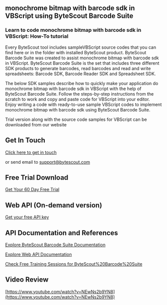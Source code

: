 ## monochrome bitmap with barcode sdk in VBScript using ByteScout Barcode Suite

### Learn to code monochrome bitmap with barcode sdk in VBScript: How-To tutorial

Every ByteScout tool includes sampleVBScript source codes that you can find here or in the folder with installed ByteScout product. ByteScout Barcode Suite was created to assist monochrome bitmap with barcode sdk in VBScript. ByteScout Barcode Suite is the set that includes three different SDK products to generate barcodes, read barcodes and read and write spreadsheets: Barcode SDK, Barcode Reader SDK and Spreadsheet SDK.

The below SDK samples describe how to quickly make your application do monochrome bitmap with barcode sdk in VBScript with the help of ByteScout Barcode Suite. Follow the steps-by-step instructions from the scratch to work and copy and paste code for VBScript into your editor. Enjoy writing a code with ready-to-use sample VBScript codes to implement monochrome bitmap with barcode sdk using ByteScout Barcode Suite.

Trial version along with the source code samples for VBScript can be downloaded from our website

## Get In Touch

[Click here to get in touch](https://bytescout.zendesk.com/hc/en-us/requests/new?subject=ByteScout%20Barcode%20Suite%20Question)

or send email to [support@bytescout.com](mailto:support@bytescout.com?subject=ByteScout%20Barcode%20Suite%20Question) 

## Free Trial Download

[Get Your 60 Day Free Trial](https://bytescout.com/download/web-installer?utm_source=github-readme)

## Web API (On-demand version)

[Get your free API key](https://pdf.co/documentation/api?utm_source=github-readme)

## API Documentation and References

[Explore ByteScout Barcode Suite Documentation](https://bytescout.com/documentation/index.html?utm_source=github-readme)

[Explore Web API Documentation](https://pdf.co/documentation/api?utm_source=github-readme)

[Check Free Training Sessions for ByteScout%20Barcode%20Suite](https://academy.bytescout.com/)

## Video Review

[https://www.youtube.com/watch?v=NEwNs2b9YN8](https://www.youtube.com/watch?v=NEwNs2b9YN8)